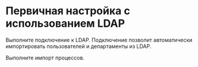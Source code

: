 # Первичная настройка с использованием LDAP

Выполните подключение к LDAP. Подключение позволит автоматически импортировать пользователей и департаменты из LDAP.

Выполните импорт процессов.
